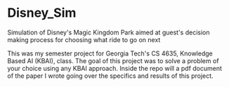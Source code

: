 # Disney_Sim
Simulation of Disney's Magic Kingdom Park aimed at guest's decision making process for choosing what ride to go on next

This was my semester project for Georgia Tech's CS 4635, Knowledge Based AI (KBAI), class. The goal of this project was to solve a problem of your choice using any KBAI approach. Inside the repo will a pdf document of the paper I wrote going over the specifics and results of this project. 
